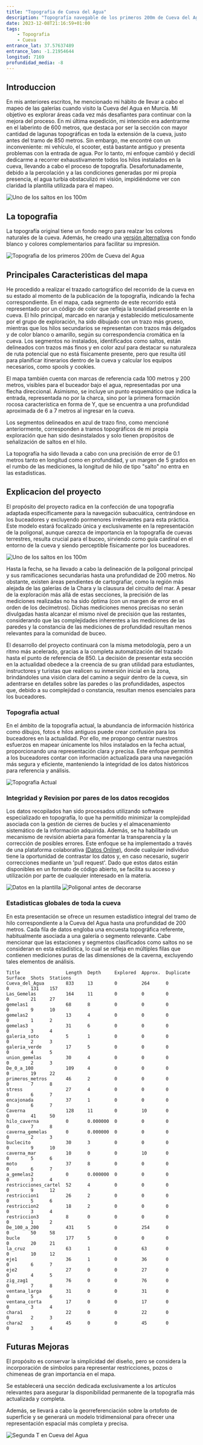 ```yaml
---
title: "Topografia de Cueva del Agua"
description: "Topografía navegable de los primeros 200m de Cueva del Agua. Detalla hilos, referencias y poligonales para buceadores. Colabora en este proyecto open source." # <--- Pega aquí la descripción
date: 2023-12-08T21:16:59+01:00
tags:
    - Topografia
    - Cueva
entrance_lat: 37.57637489
entrance_lon: -1.21954644
longitud: 7169
profundidad_media: -8
---
```


## Introduccion
En mis anteriores escritos, he mencionado mi hábito de llevar a cabo el mapeo de las galerías cuando visito la Cueva del Agua en Murcia. Mi objetivo es explorar áreas cada vez más desafiantes para continuar con la mejora del proceso. En mi última expedición, mi intención era adentrarme en el laberinto de 600 metros, que destaca por ser la sección con mayor cantidad de lagunas topográficas en toda la extensión de la cueva, justo antes del tramo de 850 metros. Sin embargo, me encontré con un inconveniente: mi vehículo, el scooter, está bastante antiguo y presenta problemas con la entrada de agua. Por lo tanto, mi enfoque cambió y decidí dedicarme a recorrer exhaustivamente todos los hilos instalados en la cueva, llevando a cabo el proceso de topografía. Desafortunadamente, debido a la percolación y a las condiciones generadas por mi propia presencia, el agua turbia obstaculizó mi visión, impidiéndome ver con claridad la plantilla utilizada para el mapeo.

![Uno de los saltos en los 100m](salto.png)

## La topografia
La topografía original tiene un fondo negro para realzar los colores naturales de la cueva. Además, he creado una [versión alternativa](mapa_poly_negativo.png) con fondo blanco y colores complementarios para facilitar su impresión.

![Topografia de los primeros 200m de Cueva del Agua](mapa_poly.png)


## Principales Caracteristicas del mapa

He procedido a realizar el trazado cartográfico del recorrido de la cueva en su estado al momento de la publicación de la topografía, indicando la fecha correspondiente. En el mapa, cada segmento de este recorrido está representado por un código de color que refleja la tonalidad presente en la cueva. El hilo principal, marcado en naranja y establecido meticulosamente por el grupo de exploración, ha sido dibujado con un trazo más grueso, mientras que los hilos secundarios se representan con trazos más delgados y de color blanco o amarillo, según su correspondencia cromática en la cueva. Los segmentos no instalados, identificados como saltos, están delineados con trazos más finos y en color azul para destacar su naturaleza de ruta potencial que no está físicamente presente, pero que resulta útil para planificar itinerarios dentro de la cueva y calcular los equipos necesarios, como spools y cookies.

El mapa también cuenta con marcas de referencia cada 100 metros y 200 metros, visibles para el buceador bajo el agua, representadas por una flecha direccional. Asimismo, se incluye un punto esquemático que indica la entrada, representada no por la charca, sino por la primera formación rocosa característica en forma de Y, que se encuentra a una profundidad aproximada de 6 a 7 metros al ingresar en la cueva.

Los segmentos delineados en azul de trazo fino, como mencioné anteriormente, corresponden a tramos topográficos de mi propia exploración que han sido desinstalados y solo tienen propósitos de señalización de saltos en el hilo.

La topografía ha sido llevada a cabo con una precisión de error de 0.1 metros tanto en longitud como en profundidad, y un margen de 5 grados en el rumbo de las mediciones, la longitud de hilo de tipo "salto" no entra en las estadisticas.

## Explicacion del proyecto
El propósito del proyecto radica en la confección de una topografía adaptada específicamente para la navegación subacuática, centrándose en los buceadores y excluyendo pormenores irrelevantes para esta práctica. Este modelo estará focalizado única y exclusivamente en la representación de la poligonal, aunque carezca de importancia en la topografía de cuevas terrestres, resulta crucial para el buceo, sirviendo como guía cardinal en el entorno de la cueva y siendo perceptible físicamente por los buceadores.

![Uno de los saltos en los 100m](2.png)

Hasta la fecha, se ha llevado a cabo la delineación de la poligonal principal y sus ramificaciones secundarias hasta una profundidad de 200 metros. No obstante, existen áreas pendientes de cartografiar, como la región más alejada de las galerías de la Chara y la clausura del circuito del mar. A pesar de la exploración más allá de estas secciones, la precisión de las mediciones realizadas no ha sido óptima (con un margen de error en el orden de los decímetros). Dichas mediciones menos precisas no serán divulgadas hasta alcanzar el mismo nivel de precisión que las restantes, considerando que las complejidades inherentes a las mediciones de las paredes y la constancia de las mediciones de profundidad resultan menos relevantes para la comunidad de buceo.

El desarrollo del proyecto continuará con la misma metodología, pero a un ritmo más acelerado, gracias a la completa automatización del trazado hasta el punto de referencia de 850. La decisión de presentar esta sección en la actualidad obedece a la creencia de su gran utilidad para estudiantes, instructores y turistas que realicen su inmersión inicial en la zona, brindándoles una visión clara del camino a seguir dentro de la cueva, sin adentrarse en detalles sobre las paredes o las profundidades, aspectos que, debido a su complejidad o constancia, resultan menos esenciales para los buceadores.

### Topografia actual
En el ámbito de la topografía actual, la abundancia de información histórica como dibujos, fotos e hilos antiguos puede crear confusión para los buceadores en la actualidad. Por ello, me propongo centrar nuestros esfuerzos en mapear únicamente los hilos instalados en la fecha actual, proporcionando una representación clara y precisa. Este enfoque permitirá a los buceadores contar con información actualizada para una navegación más segura y eficiente, manteniendo la integridad de los datos históricos para referencia y análisis.

![Topografia Actual](topo_actual.png)

### Integridad y Revision por pares de los datos recogidos

Los datos recopilados han sido procesados utilizando software especializado en topografía, lo que ha permitido minimizar la complejidad asociada con la gestión de cierres de bucles y el almacenamiento sistemático de la información adquirida. Además, se ha habilitado un mecanismo de revisión abierta para fomentar la transparencia y la corrección de posibles errores. Este enfoque se ha implementado a través de una plataforma colaborativa [(Datos Online)](https://github.com/avances123/topografias/blob/master/cda/las_T/cova.th), donde cualquier individuo tiene la oportunidad de contrastar los datos y, en caso necesario, sugerir correcciones mediante un 'pull request'. Dado que estos datos están disponibles en un formato de código abierto, se facilita su acceso y utilización por parte de cualquier interesado en la materia.

![Datos en la plantilla](IMG_20231202_182833.jpg)
![Poligonal antes de decorarse](cave_m.jpg)

### Estadisticas globales de toda la cueva
En esta presentación se ofrece un resumen estadístico integral del tramo de hilo correspondiente a la Cueva del Agua hasta una profundidad de 200 metros. Cada fila de datos engloba una encuesta topográfica referente, habitualmente asociada a una galería o segmento relevante. Cabe mencionar que las estaciones y segmentos clasificados como saltos no se consideran en esta estadística, lo cual se refleja en múltiples filas que contienen mediciones puras de las dimensiones de la caverna, excluyendo tales elementos de análisis.

```
Title                 Length  Depth     Explored  Approx.  Duplicate  Surface  Shots  Stations
Cueva_del_Agua        833     13        0         264      0          0        131    157
Las_Gemelas           164     11        0         0        0          0        21     27
gemelas1              68      8         0         0        0          0        9      10
gemelas2              13      4         0         0        0          0        1      2
gemelas3              31      6         0         0        0          0        3      4
galeria_soto          5       1         0         0        0          0        2      3
galeria_verde         17      5         0         0        0          0        4      5
union_gemelas         30      4         0         0        0          0        2      3
De_0_a_100            109     4         0         0        0          0        19     22
primeros_metros       46      2         0         0        0          0        7      8
stress                27      4         0         0        0          0        6      7
encajonada            37      1         0         0        0          0        6      7
Caverna               128     11        0         10       0          0        41     50
hilo_caverna          0       0.000000  0         0        0          0        7      8
caverna_gemelas       0       0.000000  0         0        0          0        2      3
buclecito             30      3         0         0        0          0        9      10
caverna_mar           10      0         0         10       0          0        5      6
moto                  37      8         0         0        0          0        6      7
a_gemelas2            0       0.000000  0         0        0          0        3      4
restricciones_cartel  52      4         0         0        0          0        9      12
restriccion1          26      2         0         0        0          0        5      6
restriccion2          18      2         0         0        0          0        3      4
restriccion3          8       0         0         0        0          0        1      2
De_100_a_200          431     5         0         254      0          0        50     58
bucle                 177     5         0         0        0          0        20     21
la_cruz               63      1         0         63       0          0        10     12
eje1                  36      1         0         36       0          0        6      7
eje2                  27      0         0         27       0          0        4      5
zig_zag1              76      0         0         76       0          0        7      8
ventana_larga         31      0         0         31       0          0        5      6
ventana_corta         17      0         0         17       0          0        3      4
chara1                22      0         0         22       0          0        2      3
chara2                45      0         0         45       0          0        3      4
```


## Futuras Mejoras
El propósito es conservar la simplicidad del diseño, pero se considera la incorporación de símbolos para representar restricciones, pozos o chimeneas de gran importancia en el mapa.

Se establecerá una sección dedicada exclusivamente a los artículos relevantes para asegurar la disponibilidad permanente de la topografía más actualizada y completa.

Además, se llevará a cabo la georreferenciación sobre la ortofoto de superficie y se generará un modelo tridimensional para ofrecer una representación espacial más completa y precisa.

![Segunda T en Cueva del Agua](2t.jpg)
